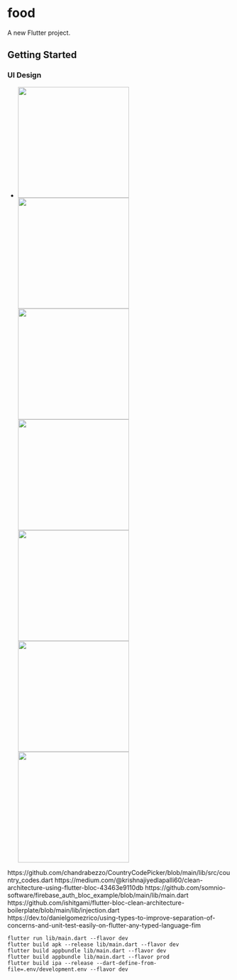 # food

A new Flutter project.

## Getting Started

### UI Design
-
  <p>
  <img src="https://github.com/pvtruong2003/food/blob/master/Screenshot_20240522_142926.png" width="250">
  <img src="https://github.com/pvtruong2003/food/blob/master/Screenshot_20240522_142942.png" width="250">
  <img src="https://github.com/pvtruong2003/food/blob/master/Screenshot_20240522_143244.png" width="250">
  <img src="https://github.com/pvtruong2003/food/blob/master/Screenshot_20240522_142221.png" width="250">
  <img src="https://github.com/pvtruong2003/food/blob/master/Screenshot_20240522_141941.png" width="250">
  <img src="https://github.com/pvtruong2003/food/blob/master/Screenshot_20240522_141919.png" width="250">
  <img src="https://github.com/pvtruong2003/food/blob/master/Screenshot_20240522_141812.png" width="250">
  <p/>

<p>
 https://github.com/chandrabezzo/CountryCodePicker/blob/main/lib/src/country_codes.dart
 https://medium.com/@krishnajiyedlapalli60/clean-architecture-using-flutter-bloc-43463e9110db
 https://github.com/somnio-software/firebase_auth_bloc_example/blob/main/lib/main.dart
 https://github.com/ishitgami/flutter-bloc-clean-architecture-boilerplate/blob/main/lib/injection.dart
 https://dev.to/danielgomezrico/using-types-to-improve-separation-of-concerns-and-unit-test-easily-on-flutter-any-typed-language-fim
<p>


    flutter run lib/main.dart --flavor dev
    flutter build apk --release lib/main.dart --flavor dev
    flutter build appbundle lib/main.dart --flavor dev
    flutter build appbundle lib/main.dart --flavor prod
    flutter build ipa --release --dart-define-from-file=.env/development.env --flavor dev



